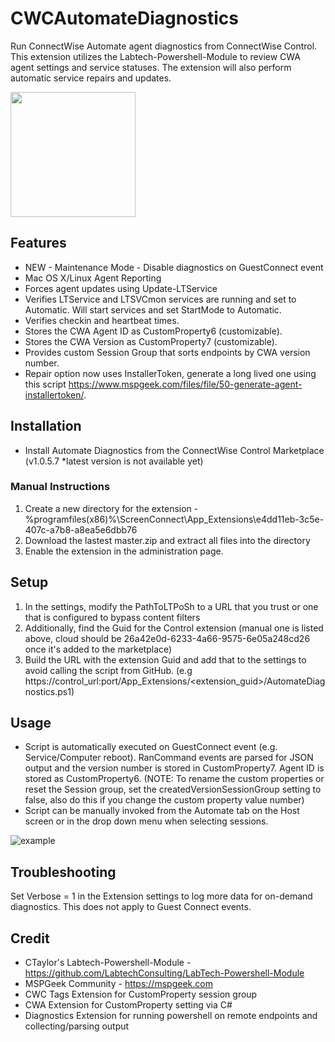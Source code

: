 # CWCAutomateDiagnostics
Run ConnectWise Automate agent diagnostics from ConnectWise Control. This extension utilizes the Labtech-Powershell-Module to review CWA agent settings and service statuses. The extension will also perform automatic service repairs and updates.

<img src="https://raw.githubusercontent.com/johnduprey/CWCAutomateDiagnostics/master/Promote.png" width="200" />

## Features
- NEW - Maintenance Mode - Disable diagnostics on GuestConnect event
- Mac OS X/Linux Agent Reporting
- Forces agent updates using Update-LTService
- Verifies LTService and LTSVCmon services are running and set to Automatic. Will start services and set StartMode to Automatic.
- Verifies checkin and heartbeat times.
- Stores the CWA Agent ID as CustomProperty6 (customizable).
- Stores the CWA Version as CustomProperty7 (customizable).
- Provides custom Session Group that sorts endpoints by CWA version number.
- Repair option now uses InstallerToken, generate a long lived one using this script https://www.mspgeek.com/files/file/50-generate-agent-installertoken/.

## Installation
- Install Automate Diagnostics from the ConnectWise Control Marketplace (v1.0.5.7 *latest version is not available yet)

### Manual Instructions
1. Create a new directory for the extension - %programfiles(x86)%\ScreenConnect\App_Extensions\e4dd11eb-3c5e-407c-a7b8-a8ea5e6dbb76
2. Download the lastest master.zip and extract all files into the directory 
3. Enable the extension in the administration page.

## Setup
1. In the settings, modify the PathToLTPoSh to a URL that you trust or one that is configured to bypass content filters
2. Additionally, find the Guid for the Control extension (manual one is listed above, cloud should be 26a42e0d-6233-4a66-9575-6e05a248cd26 once it's added to the marketplace)
3. Build the URL with the extension Guid and add that to the settings to avoid calling the script from GitHub. (e.g https://control_url:port/App_Extensions/<extension_guid>/AutomateDiagnostics.ps1)

## Usage
- Script is automatically executed on GuestConnect event (e.g. Service/Computer reboot). RanCommand events are parsed for JSON output and the version number is stored in CustomProperty7. Agent ID is stored as CustomProperty6. (NOTE: To rename the custom properties or reset the Session group, set the createdVersionSessionGroup setting to false, also do this if you change the custom property value number)
- Script can be manually invoked from the Automate tab on the Host screen or in the drop down menu when selecting sessions.

![example](https://i.snag.gy/P21qyJ.jpg)

## Troubleshooting
Set Verbose = 1 in the Extension settings to log more data for on-demand diagnostics. This does not apply to Guest Connect events.

## Credit
- CTaylor's Labtech-Powershell-Module - https://github.com/LabtechConsulting/LabTech-Powershell-Module 
- MSPGeek Community - https://mspgeek.com 
- CWC Tags Extension for CustomProperty session group
- CWA Extension for CustomProperty setting via C#
- Diagnostics Extension for running powershell on remote endpoints and collecting/parsing output
